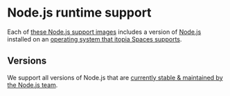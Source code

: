 # Node.js runtime support

Each of [these Node.js support images](https://github.com/orgs/itopia-inc/packages?tab=packages&repo_name=spaces-images&q=node)
includes a version of [Node.js](https://nodejs.org/en/) installed on
an [operating system that itopia Spaces supports](https://github.com/itopia-inc/spaces-base-images/).

## Versions

We support all versions of Node.js that are
[currently stable & maintained by the Node.js team](https://nodejs.org/en/about/releases/).
